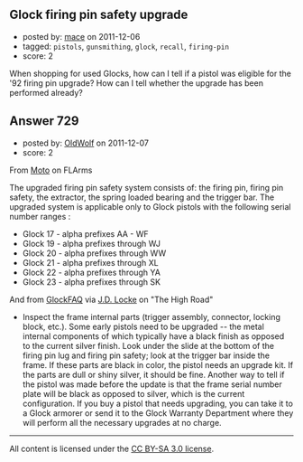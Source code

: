 ## Glock firing pin safety upgrade

- posted by: [mace](https://stackexchange.com/users/-1/163-mace) on 2011-12-06
- tagged: `pistols`, `gunsmithing`, `glock`, `recall`, `firing-pin`
- score: 2

When shopping for used Glocks, how can I tell if a pistol was eligible for the '92 firing pin upgrade? How can I tell whether the upgrade has been performed already?


## Answer 729

- posted by: [OldWolf](https://stackexchange.com/users/-1/111-oldwolf) on 2011-12-07
- score: 2

From [Moto](http://www.flarms.com/forums/showthread.php?113-Glock-Serial-Numbers) on FLArms

The upgraded firing pin safety system consists of: the firing pin, firing pin safety, the extractor, the spring loaded bearing and the trigger bar. The upgraded system is applicable only to Glock pistols with the following serial number ranges :

* Glock 17 - alpha prefixes AA - WF
* Glock 19 - alpha prefixes through WJ
* Glock 20 - alpha prefixes through WW
* Glock 21 - alpha prefixes through XL
* Glock 22 - alpha prefixes through YA
* Glock 23 - alpha prefixes through SK

And from [GlockFAQ](http://www.glockfaq.com) via [J.D. Locke](http://www.thehighroad.org/archive/index.php/t-755.html) on "The High Road"

* Inspect the frame internal parts (trigger assembly, connector, locking block, etc.). Some early pistols need to be upgraded -- the metal internal components of which typically have a black finish as opposed to the current silver finish. Look under the slide at the bottom of the firing pin lug and firing pin safety; look at the trigger bar inside the frame. If these parts are black in color, the pistol needs an upgrade kit. If the parts are dull or shiny silver, it should be fine. Another way to tell if the pistol was made before the update is that the frame serial number plate will be black as opposed to silver, which is the current configuration. If you buy a pistol that needs upgrading, you can take it to a Glock armorer or send it to the Glock Warranty Department where they will perform all the necessary upgrades at no charge.




---

All content is licensed under the [CC BY-SA 3.0 license](https://creativecommons.org/licenses/by-sa/3.0/).
